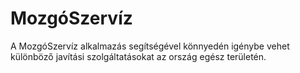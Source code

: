 # MozgóSzervíz

A MozgóSzervíz alkalmazás segítségével könnyedén igénybe vehet különböző javítási szolgáltatásokat az ország egész területén.
